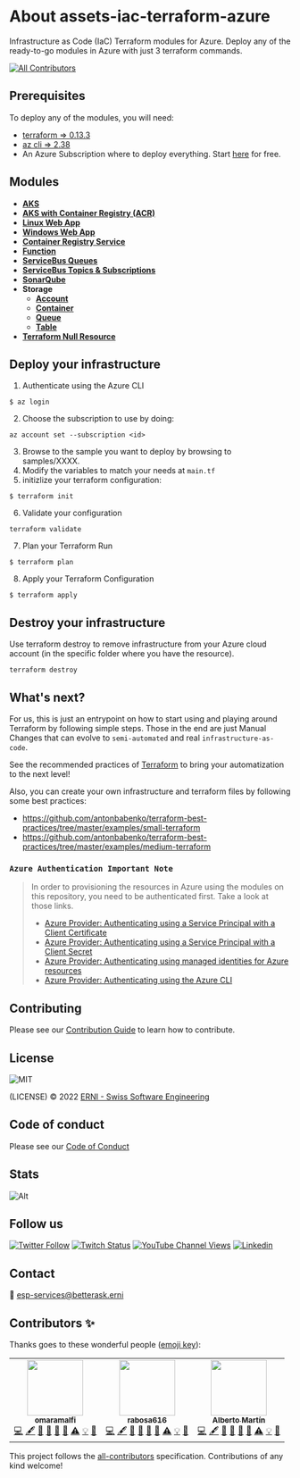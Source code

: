 # About assets-iac-terraform-azure

Infrastructure as Code (IaC) Terraform modules for Azure. Deploy any of the ready-to-go modules in Azure with just 3 terraform commands.

<!-- ALL-CONTRIBUTORS-BADGE:START - Do not remove or modify this section -->
[![All Contributors](https://img.shields.io/badge/all_contributors-3-orange.svg?style=flat-square)](#contributors)
<!-- ALL-CONTRIBUTORS-BADGE:END -->

## Prerequisites

To deploy any of the modules, you will need:

- [terraform => 0.13.3](https://learn.hashicorp.com/tutorials/terraform/install-cli)
- [az cli => 2.38](https://docs.microsoft.com/en-us/cli/azure/install-azure-cli)
- An Azure Subscription where to deploy everything. Start [here](https://azure.microsoft.com/en-us/free/) for free.

## Modules

- [**AKS**](./modules/aks/README.md)
- [**AKS with Container Registry (ACR)**](./modules/aks_with_container_registry/README.md)
- [**Linux Web App**](./modules/linuxwebapp/README.md)
- [**Windows Web App**](./modules/windowswebapp/README.md)
- [**Container Registry Service**](./modules/containerregistryservice/README.md)
- [**Function**](./modules/function/README.md)
- [**ServiceBus Queues**](./modules/servicebusqueues/README.md)
- [**ServiceBus Topics & Subscriptions**](./modules/servicebustopicssubscriptions/README.md)
- [**SonarQube**](./modules/sonarqube/README.md)
- **Storage**
  - [**Account**](./modules/storage/account/README.md)
  - [**Container**](./modules/storage/container/README.md)
  - [**Queue**](./modules/storage/queue/README.md)
  - [**Table**](./modules/storage/table/README.md)
- [**Terraform Null Resource**](./modules/terraform-null-resource/README.md)

## Deploy your infrastructure

1. Authenticate using the Azure CLI

```
$ az login
```

2. Choose the subscription to use by doing:

```
az account set --subscription <id>
```
3. Browse to the sample you want to deploy by browsing to samples/XXXX.
4. Modify the variables to match your needs at `main.tf`
5. initizlize your terraform configuration:

```
$ terraform init
```
6. Validate your configuration
```
terraform validate
```
7. Plan your Terraform Run
```
$ terraform plan
```
8. Apply your Terraform Configuration
```
$ terraform apply
```

## Destroy your infrastructure

Use terraform destroy to remove infrastructure from your Azure cloud account (in the specific folder where you have the resource).

```
terraform destroy
```

## What's next?

For us, this is just an entrypoint on how to start using and playing around Terraform by following simple steps. Those in the end are just Manual Changes that can evolve to `semi-automated` and real `infrastructure-as-code`.

See the recommended practices of [Terraform](https://www.terraform.io/cloud-docs/recommended-practices) to bring your automatization to the next level!

Also, you can create your own infrastructure and terraform files by following some best practices:

- <https://github.com/antonbabenko/terraform-best-practices/tree/master/examples/small-terraform>
- <https://github.com/antonbabenko/terraform-best-practices/tree/master/examples/medium-terraform>


### `Azure Authentication Important Note`  
> In order to provisioning the resources in Azure using the modules on this repository, you need to be authenticated first. Take a look at those links.
>
> - [Azure Provider: Authenticating using a Service Principal with a Client Certificate](https://registry.terraform.io/providers/hashicorp/azurerm/latest/docs/guides/service_principal_client_certificate)
> - [Azure Provider: Authenticating using a Service Principal with a Client Secret](https://registry.terraform.io/providers/hashicorp/azurerm/latest/docs/guides/service_principal_client_secret)
> - [Azure Provider: Authenticating using managed identities for Azure resources](https://registry.terraform.io/providers/hashicorp/azurerm/latest/docs/guides/managed_service_identity)
> - [Azure Provider: Authenticating using the Azure CLI](https://registry.terraform.io/providers/hashicorp/azurerm/latest/docs/guides/azure_cli)

## Contributing

Please see our [Contribution Guide](CONTRIBUTING.md) to learn how to contribute.

## License

![MIT](https://img.shields.io/badge/License-MIT-blue.svg)

(LICENSE) © 2022 [ERNI - Swiss Software Engineering](https://www.betterask.erni)

## Code of conduct

Please see our [Code of Conduct](CODE_OF_CONDUCT.md)

## Stats

![Alt](https://repobeats.axiom.co/api/embed/66328217228da1e2beec04e6df2a552bd793a636.svg "Repobeats analytics image")

## Follow us

[![Twitter Follow](https://img.shields.io/twitter/follow/ERNI?style=social)](https://www.twitter.com/ERNI)
[![Twitch Status](https://img.shields.io/twitch/status/erni_academy?label=Twitch%20Erni%20Academy&style=social)](https://www.twitch.tv/erni_academy)
[![YouTube Channel Views](https://img.shields.io/youtube/channel/views/UCkdDcxjml85-Ydn7Dc577WQ?label=Youtube%20Erni%20Academy&style=social)](https://www.youtube.com/channel/UCkdDcxjml85-Ydn7Dc577WQ)
[![Linkedin](https://img.shields.io/badge/linkedin-31k-green?style=social&logo=Linkedin)](https://www.linkedin.com/company/erni)

## Contact

📧 [esp-services@betterask.erni](mailto:esp-services@betterask.erni)

## Contributors ✨

Thanks goes to these wonderful people ([emoji key](https://allcontributors.org/docs/en/emoji-key)):

<!-- ALL-CONTRIBUTORS-LIST:START - Do not remove or modify this section -->
<!-- prettier-ignore-start -->
<!-- markdownlint-disable -->
<table>
  <tr>
    <td align="center"><a href="https://github.com/omaramalfi"><img src="https://avatars.githubusercontent.com/u/85349124?v=4?s=100" width="100px;" alt=""/><br /><sub><b>omaramalfi</b></sub></a><br /><a href="https://github.com/ERNI-Academy/assets-iac-terraform-azure/commits?author=omaramalfi" title="Code">💻</a> <a href="#content-omaramalfi" title="Content">🖋</a> <a href="https://github.com/ERNI-Academy/assets-iac-terraform-azure/commits?author=omaramalfi" title="Documentation">📖</a> <a href="#design-omaramalfi" title="Design">🎨</a> <a href="#ideas-omaramalfi" title="Ideas, Planning, & Feedback">🤔</a> <a href="#maintenance-omaramalfi" title="Maintenance">🚧</a> <a href="https://github.com/ERNI-Academy/assets-iac-terraform-azure/commits?author=omaramalfi" title="Tests">⚠️</a> <a href="#example-omaramalfi" title="Examples">💡</a> <a href="https://github.com/ERNI-Academy/assets-iac-terraform-azure/pulls?q=is%3Apr+reviewed-by%3Aomaramalfi" title="Reviewed Pull Requests">👀</a></td>
    <td align="center"><a href="https://github.com/Rabosa616"><img src="https://avatars.githubusercontent.com/u/12774781?v=4?s=100" width="100px;" alt=""/><br /><sub><b>rabosa616</b></sub></a><br /><a href="https://github.com/ERNI-Academy/assets-iac-terraform-azure/commits?author=rabosa616" title="Code">💻</a> <a href="#content-rabosa616" title="Content">🖋</a> <a href="https://github.com/ERNI-Academy/assets-iac-terraform-azure/commits?author=rabosa616" title="Documentation">📖</a> <a href="#design-rabosa616" title="Design">🎨</a> <a href="#ideas-rabosa616" title="Ideas, Planning, & Feedback">🤔</a> <a href="#maintenance-rabosa616" title="Maintenance">🚧</a> <a href="https://github.com/ERNI-Academy/assets-iac-terraform-azure/commits?author=rabosa616" title="Tests">⚠️</a> <a href="#example-rabosa616" title="Examples">💡</a> <a href="https://github.com/ERNI-Academy/assets-iac-terraform-azure/pulls?q=is%3Apr+reviewed-by%3Arabosa616" title="Reviewed Pull Requests">👀</a></td>
    <td align="center"><a href="https://github.com/albertinisg"><img src="https://avatars.githubusercontent.com/u/8257425?v=4?s=100" width="100px;" alt=""/><br /><sub><b>Alberto Martín</b></sub></a><br /><a href="https://github.com/ERNI-Academy/assets-iac-terraform-azure/commits?author=albertinisg" title="Code">💻</a> <a href="#content-albertinisg" title="Content">🖋</a> <a href="https://github.com/ERNI-Academy/assets-iac-terraform-azure/commits?author=albertinisg" title="Documentation">📖</a> <a href="#design-albertinisg" title="Design">🎨</a> <a href="#ideas-albertinisg" title="Ideas, Planning, & Feedback">🤔</a> <a href="#maintenance-albertinisg" title="Maintenance">🚧</a> <a href="https://github.com/ERNI-Academy/assets-iac-terraform-azure/commits?author=albertinisg" title="Tests">⚠️</a> <a href="#example-albertinisg" title="Examples">💡</a> <a href="https://github.com/ERNI-Academy/assets-iac-terraform-azure/pulls?q=is%3Apr+reviewed-by%3Aalbertinisg" title="Reviewed Pull Requests">👀</a></td>
  </tr>
</table>

<!-- markdownlint-restore -->
<!-- prettier-ignore-end -->

<!-- ALL-CONTRIBUTORS-LIST:END -->
This project follows the [all-contributors](https://github.com/all-contributors/all-contributors) specification. Contributions of any kind welcome!
